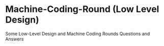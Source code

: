 # Machine-Coding-Round (Low Level Design)

Some Low-Level Design and Machine Coding Rounds Questions and Answers